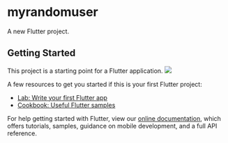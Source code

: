 # myrandomuser

A new Flutter project.

## Getting Started

This project is a starting point for a Flutter application.
![](https://user-images.githubusercontent.com/43435727/61552391-55452080-aa75-11e9-885a-ff4e4c048e3d.png)

A few resources to get you started if this is your first Flutter project:

- [Lab: Write your first Flutter app](https://flutter.dev/docs/get-started/codelab)
- [Cookbook: Useful Flutter samples](https://flutter.dev/docs/cookbook)

For help getting started with Flutter, view our 
[online documentation](https://flutter.dev/docs), which offers tutorials, 
samples, guidance on mobile development, and a full API reference.
